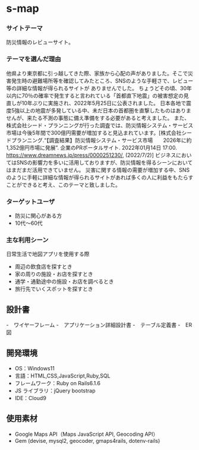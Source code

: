 # s-map

### サイトテーマ
防災情報のレビューサイト。

### テーマを選んだ理由
他県より東京都に引っ越してきた際、家族から心配の声がありました。そこで災害発生時の避難場所等を確認してみたところ、SNSのような手軽さで、レビュー等の詳細な情報が得られるサイトが
ありませんでした。
ちょうどその頃、30年以内に70％の確率で発生すると言われている「首都直下地震」の被害想定の見直しが10年ぶりに実施され、2022年5月25日に公表されました。
日本各地で震度5強以上の地震が多発している中、未だ日本の首都圏を直撃したものはありませんが、来たる不測の事態に備え準備をする必要があると考えました。
また、株式会社シード・プランニングが行った調査では、防災情報システム・サービス市場は今後5年間で300億円需要が増加すると見込まれています。[株式会社シードプランニング.“【調査結果】防災情報システム・サービス市場　　2026年に約1,352億円市場に発展”. 企業のPRポータルサイト. 2022年01月14日 17:00.
https://www.dreamnews.jp/press/0000251230/, (2022/7/2)]
ビジネスにおいてはSNSの影響力を多いに活用しておりますが、防災情報を得るシーンにおいてはまだまだ活用できていません。
災害に関する情報の需要が増加する中、SNSのように手軽に詳細な情報が得られるサイトがあれば多くの人に利益をもたらすことができると考え、このテーマと致しました。


### ターゲットユーザ
- 防災に関心がある方
- 10代～60代

### 主な利用シーン
日常生活で地図アプリを使用する際
- 周辺の飲食店を探すとき
- 家の周りの施設・お店を探すとき
- 通学・通勤途中の施設・お店を調べるとき
- 旅行先でいくスポットを探すとき


## 設計書
-　ワイヤーフレーム
-　アプリケーション詳細設計書
-　テーブル定義書
-　ER図


## 開発環境

- OS：Windows11
- 言語：HTML,CSS,JavaScript,Ruby,SQL
- フレームワーク：Ruby on Rails6.1.6
- JS ライブラリ：jQuery bootstrap
- IDE：Cloud9

## 使用素材
- Google Maps API（Maps JavaScript API, Geocoding API）
- Gem (devise, mysql2, geocoder, gmaps4rails, dotenv-rails)